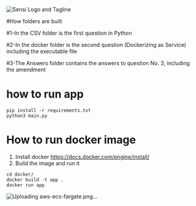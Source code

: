 ![Sensi Logo and Tagline](https://user-images.githubusercontent.com/44435512/160245386-7acfec1f-bb12-400a-b8d6-71d81b46ace4.png)



#How folders are built
  
  #1-In the CSV folder is the first question in Python
  
  
  #2-In the docker folder is the second question (Dockerizing as Service) including the executable file
  
  
  #3-The Answers folder contains the answers to question No. 3, including the amendment


# how to run app
```
pip install -r requirements.txt
python3 main.py
```

# How to run docker image

1. Install docker https://docs.docker.com/engine/install/
2. Build the image and run it
```
cd docker/
docker build -t app .
docker run app
```

![Uploading aws-ecs-fargate.png…]()





